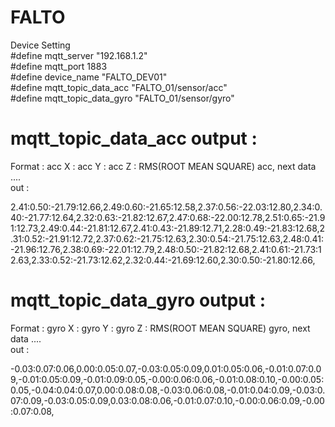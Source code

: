 # FALTO

Device Setting <br />
#define mqtt_server "192.168.1.2" <br />
#define mqtt_port 1883 <br />
#define device_name "FALTO_DEV01" <br />
#define mqtt_topic_data_acc "FALTO_01/sensor/acc" <br />
#define mqtt_topic_data_gyro "FALTO_01/sensor/gyro" <br />


# mqtt_topic_data_acc output :
Format : acc X : acc Y : acc Z : RMS(ROOT MEAN SQUARE) acc, next data .... <br/>
out : 

2.41:0.50:-21.79:12.66,2.49:0.60:-21.65:12.58,2.37:0.56:-22.03:12.80,2.34:0.40:-21.77:12.64,2.32:0.63:-21.82:12.67,2.47:0.68:-22.00:12.78,2.51:0.65:-21.91:12.73,2.49:0.44:-21.81:12.67,2.41:0.43:-21.89:12.71,2.28:0.49:-21.83:12.68,2.31:0.52:-21.91:12.72,2.37:0.62:-21.75:12.63,2.30:0.54:-21.75:12.63,2.48:0.41:-21.96:12.76,2.38:0.69:-22.01:12.79,2.48:0.50:-21.82:12.68,2.41:0.61:-21.73:12.63,2.33:0.52:-21.73:12.62,2.32:0.44:-21.69:12.60,2.30:0.50:-21.80:12.66,

# mqtt_topic_data_gyro output :
Format : gyro X : gyro Y : gyro Z : RMS(ROOT MEAN SQUARE) gyro, next data .... <br/>
out :

-0.03:0.07:0.06,0.00:0.05:0.07,-0.03:0.05:0.09,0.01:0.05:0.06,-0.01:0.07:0.09,-0.01:0.05:0.09,-0.01:0.09:0.05,-0.00:0.06:0.06,-0.01:0.08:0.10,-0.00:0.05:0.05,-0.04:0.04:0.07,0.00:0.08:0.08,-0.03:0.06:0.08,-0.01:0.04:0.09,-0.03:0.07:0.09,-0.03:0.05:0.09,0.03:0.08:0.06,-0.01:0.07:0.10,-0.00:0.06:0.09,-0.00:0.07:0.08,

